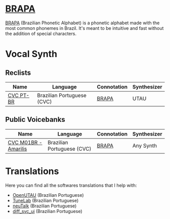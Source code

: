 # [BRAPA](https://github.com/overdramatic/BRAPA "BRAPA")
[BRAPA](https://github.com/overdramatic/BRAPA "BRAPA") (Brazilian Phonetic Alphabet) is a phonetic alphabet made with the most common phonemes in Brazil. It's meant to be intuitive and fast without the addition of special characters. 
# Vocal Synth
## Reclists
|Name|Language|Connotation|Synthesizer|
|-|-|-|-|
|[CVC PT-BR](https://github.com/overdramatic/CVC-PTBR-Reclist "CVC PT-BR")|Brazilian Portuguese (CVC)|[BRAPA](https://github.com/overdramatic/BRAPA "BRAPA")|UTAU|

## Public Voicebanks
|Name|Language|Connotation|Synthesizer|
|-|-|-|-|
|[CVC M01BR - Amarilis](https://github.com/overdramatic/amarilis-cvc-ptbr "Amarilis")|Brazilian Portuguese (CVC)|[BRAPA](https://github.com/overdramatic/BRAPA "BRAPA")|Any Synth|

# Translations
Here you can find all the softwares translations that I help with:

- [OpenUTAU](https://github.com/stakira/OpenUtau "OpenUTAU") (Brazilian Portuguese)
- [TuneLab](https://github.com/LiuYunPlayer/TuneLab) (Brazilian Portuguese)
- [neuTalk](https://github.com/neutrogic/neuTalk "neuTalk") (Brazilian Portuguese)
- [diff_svc_ui](https://github.com/neutrogic/diff_svc_ui "diff_svc_ui") (Brazilian Portuguese)
